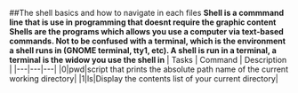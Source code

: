 ##The shell basics and how to navigate in each files
**Shell is a commmand line that is use in programming that doesnt require the graphic content**
**Shells are the programs which allows you use a computer via text-based commands. Not to be confused with a terminal, which is the environment a shell runs in (GNOME terminal, tty1, etc). A shell is run in a terminal, a terminal is the widow you use the shell in**
| Tasks | Command | Description |
|---|---|---|
|0|pwd|script that prints the absolute path name of the current working directory|
|1|ls|Display the contents list of your current directory|
